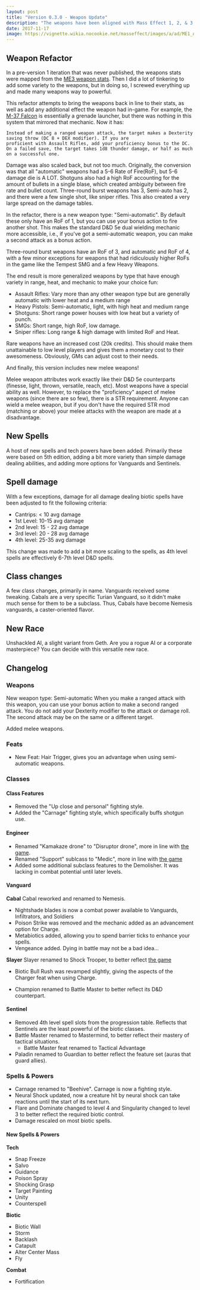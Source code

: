 ```yaml
---
layout: post
title: "Version 0.3.0 - Weapon Update"
description: "The weapons have been aligned with Mass Effect 1, 2, & 3 weapon stats"
date: 2017-11-17
image: https://vignette.wikia.nocookie.net/masseffect/images/a/ad/ME1_Assault_Rifle_Expert.png/revision/latest?cb=20120309174857
---
```


## Weapon Refactor

In a pre-version 1 iteration that was never published, the weapons stats were mapped from the [ME3 weapon stats](http://masseffect.wikia.com/wiki/Weapons#Mass_Effect_3).
Then I did a lot of tinkering to add some variety to the weapons, but in doing so, I screwed everything up and made many weapons way to powerful.

This refactor attempts to bring the weapons back in line to their stats, as well as add any additional effect the weapon had in-game.
For example, the [M-37 Falcon](http://masseffect.wikia.com/wiki/M-37_Falcon) is essentially a grenade launcher, but there was nothing in
this system that mirrored that mechanic. Now it has:

```
Instead of making a ranged weapon attack, the target makes a Dexterity saving throw (DC 8 + DEX modifier). If you are
proficient with Assault Rifles, add your proficiency bonus to the DC. On a failed save, the target takes 1d8 thunder damage, or half as much on a successful one.
```

Damage was also scaled back, but not too much. Originally, the conversion was that all "automatic" weapons had a 5-6 Rate of Fire(RoF), but 5-6 damage die is A LOT.
Shotguns also had a high RoF accounting for the amount of bullets in a single blase, which created ambiguity between fire rate and bullet count.
Three-round burst weapons has 3, Semi-auto has 2, and there were a few single shot, like sniper rifles. This also created a very large
spread on the damage tables.

In the refactor, there is a new weapon type: "Semi-automatic". By default these only have an RoF of 1, but you can use your bonus
action to fire another shot. This makes the standard D&D 5e dual wielding mechanic more accessible, i.e., if you've got a
semi-automatic weapon, you can make a second attack as a bonus action.

Three-round burst weapons have an RoF of 3, and automatic and RoF of 4, with a few minor exceptions for weapons that had
ridiculously higher RoFs in the game like the Tempest SMG and a few Heavy Weapons.

The end result is more generalized weapons by type that have enough variety in range, heat, and mechanic to make your choice fun:

* Assault Rifles: Vary more than any other weapon type but are generally automatic with lower heat and a medium range
* Heavy Pistols: Semi-automatic, light, with high heat and medium range
* Shotguns: Short range power houses with low heat but a variety of punch.
* SMGs: Short range, high RoF, low damage.
* Sniper rifles: Long range & high damage with limited RoF and Heat.

Rare weapons have an increased cost (20k credits). This should make them unattainable to low level players and
gives them a monetary cost to their awesomeness. Obviously, GMs can adjust cost to their needs.

And finally, this version includes new melee weapons!

Melee weapon attributes work exactly like their D&D 5e counterparts (finesse, light, thrown, versatile, reach, etc). Most weapons have a special
ability as well. However, to replace the "proficiency" aspect of melee weapons (since there are so few), there is a STR requirement.
Anyone can wield a melee weapon, but if you don't have the required STR mod (matching or above) your melee attacks with the weapon are
made at a disadvantage.

## New Spells
A host of new spells and tech powers have been added. Primarily these were based on 5th edition, adding a bit more variety
than simple damage dealing abilities, and adding more options for Vanguards and Sentinels.

## Spell damage
With a few exceptions, damage for all damage dealing biotic spells have been adjusted to fit the following criteria:

* Cantrips: < 10 avg damage
* 1st Level: 10-15 avg damage
* 2nd level: 15 - 22 avg damage
* 3rd level: 20 - 28 avg damage
* 4th level: 25-35 avg damage

This change was made to add a bit more scaling to the spells, as 4th level spells are effectively 6-7th level D&D spells.

## Class changes
A few class changes, primarily in name. Vanguards received some tweaking. Cabals are a very specific Turian Vanguard,
so it didn't make much sense for them to be a subclass. Thus, Cabals have become Nemesis vanguards, a caster-oriented flavor.

## New Race
Unshackled AI, a slight variant from Geth. Are you a rogue AI or a corporate masterpiece? You can decide with this versatile new race.


## Changelog

### Weapons

New weapon type: Semi-automatic
When you make a ranged attack with this weapon, you can use your bonus action to make a second ranged attack. You do not add your Dexterity
modifier to the attack or damage roll. The second attack may be on the same or a different target.

Added melee weapons.

### Feats
* New Feat: Hair Trigger, gives you an advantage when using semi-automatic weapons.

### Classes

#### Class Features
* Removed the "Up close and personal" fighting style.
* Added the "Carnage" fighting style, which specifically buffs shotgun use.

#### Engineer
* Renamed "Kamakaze drone" to "Disruptor drone", more in line with [the game](http://masseffect.wikia.com/wiki/Disruption_Drone).
* Renamed "Support" sublcass to "Medic", more in line with [the game](http://masseffect.wikia.com/wiki/Engineer#Class_Talent)
* Added some additional subclass features to the Demolisher. It was lacking in combat potential until later levels.

#### Vanguard
__Cabal__
Cabal reworked and renamed to Nemesis.
* Nightshade blades is now a combat power available to Vanguards, Infiltrators, and Soldiers
* Poison Strike was removed and the mechanic added as an advancement option for Charge.
* Metabiotics added, allowing you to spend barrier ticks to enhance your spells.
* Vengeance added. Dying in battle may not be a bad idea...

__Slayer__
Slayer renamed to Shock Trooper, to better reflect [the game](http://masseffect.wikia.com/wiki/Vanguard#Class_Talent)
* Biotic Bull Rush was revamped slightly, giving the aspects of the Charger feat when using Charge.

* Champion renamed to Battle Master to better reflect its D&D counterpart.


#### Sentinel
* Removed 4th level spell slots from the progression table. Reflects that Sentinels are the least powerful of the biotic classes.
* Battle Master renamed to Mastermind, to better reflect their mastery of tactical situations.
  * Battle Master feat renamed to Tactical Advantage
* Paladin renamed to Guardian to better reflect the feature set (auras that guard allies).


### Spells & Powers
* Carnage renamed to "Beehive". Carnage is now a fighting style.
* Neural Shock updated, now a creature hit by neural shock can take reactions until the start of its next turn.
* Flare and Dominate changed to level 4 and Singularity changed to level 3 to better reflect the required biotic control.
* Damage rescaled on most biotic spells.

#### New Spells & Powers
__Tech__
* Snap Freeze
* Salvo
* Guidance
* Poison Spray
* Shocking Grasp
* Target Painting
* Unity
* Counterspell

__Biotic__
* Biotic Wall
* Storm
* Backlash
* Catapult
* Alter Center Mass
* Fly

__Combat__
* Fortification
